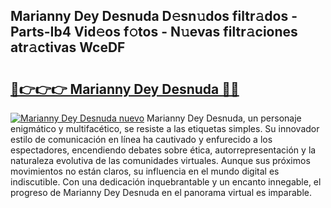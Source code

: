 ## Marianny Dey Desnuda D𝚎sn𝚞dos filtr𝚊dos - Parts-Ib4 Vid𝚎os f𝚘tos - N𝚞evas filtr𝚊ciones atr𝚊ctivas WceDF

# <h2><a href="http://mb8f1z4.tromn.icu/?c=Marianny+Dey+Desnuda">🔗👉👉👉 Marianny Dey Desnuda 🔗🔗</a></h2>

[![Marianny Dey Desnuda nuevo](https://i.imgur.com/pEAQMta.gif)](http://mb8f1z4.tromn.icu/?c=Marianny+Dey+Desnuda)
Marianny Dey Desnuda, un personaje enigmático y multifacético, se resiste a las etiquetas simples. Su innovador estilo de comunicación en línea ha cautivado y enfurecido a los espectadores, encendiendo debates sobre ética, autorrepresentación y la naturaleza evolutiva de las comunidades virtuales. Aunque sus próximos movimientos no están claros, su influencia en el mundo digital es indiscutible. Con una dedicación inquebrantable y un encanto innegable, el progreso de Marianny Dey Desnuda en el panorama virtual es imparable.
